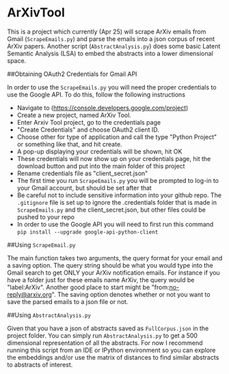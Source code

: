 # ArXivTool

This is a project which currently (Apr 25) will scrape ArXiv 
emails from Gmail (`ScrapeEmails.py`) and parse the emails into 
a json corpus of recent ArXiv papers. Another script (`AbstractAnalysis.py`)
does some basic Latent Semantic Analysis (LSA) to embed the abstracts
into a lower dimensional space.

##Obtaining OAuth2 Credentials for Gmail API

In order to use the `ScrapeEmails.py` you will need the proper credentials to use the Google API. To do this, follow
the following instructions

- Navigate to (https://console.developers.google.com/project)
- Create a new project, named ArXiv Tool. 
- Enter Arxiv Tool project, go to the credentials page 
- "Create Credentials" and choose OAuth2 client ID.
- Choose other for type of application and call the type "Python Project" or something like that, and hit create.
- A pop-up displaying your credentials will be shown, hit OK
- These credentials will now show up on your credentials page, hit the download button and put into the main folder of this project
- Rename credentials file as "client_secret.json"
- The first time you run `ScrapeEmails.py` you will be prompted to log-in to your Gmail account, but should be set after that
- Be careful not to include sensitive information into your github repo. The `.gitignore` file is set up to ignore the .credentials folder that is made in `ScrapeEmails.py` and the client_secret.json, but other files could be pushed to your repo
- In order to use the Google API you will need to first run this command `pip install --upgrade google-api-python-client`

##Using `ScrapeEmail.py`

The main function takes two arguments, the query format for your email and a saving option. 
The query string should be what you would type into the Gmail search to get ONLY your ArXiv notification emails.
For instance if you have a folder just for these emails name ArXiv, the query would be "label:ArXiv". Another good place to start might be "from:no-reply@arxiv.org". The saving option denotes whether or not you want to save the parsed emails to a json file or not.

##Using `AbstractAnalysis.py`

Given that you have a json of abstracts saved as `FullCorpus.json` in the project folder. You can simply run `AbstractAnalysis.py` to get a 500 dimensional representation of all the abstracts. For now I recommend running this
script from an IDE or IPython environment so you can explore the embeddings and/or use the matrix of distances to find similar abstracts to abstracts of interest.






